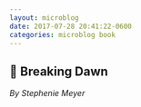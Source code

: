 ```yaml
---
layout: microblog
date: 2017-07-28 20:41:22-0600
categories: microblog book
---
```

## 📖 Breaking Dawn
*By Stephenie Meyer*